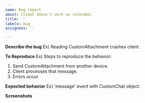 ```yaml
---
name: Bug report
about: Client doesn't work as intended.
title: ''
labels: bug
assignees: ''

---
```


**Describe the bug**
Ex) Reading CustomAttachment crashes client.

**To Reproduce**
Ex) Steps to reproduce the behavior:
1. Send CustomAttachment from another device.
2. Client processes that message.
3. Errors occur

**Expected behavior**
Ex) 'message' event with CustomChat object.

**Screenshots**

